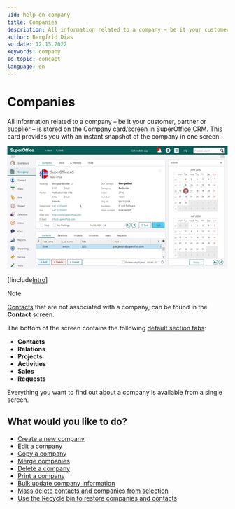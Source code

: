 ```yaml
---
uid: help-en-company
title: Companies
description: All information related to a company – be it your customer, partner or supplier – is stored on the Company card/screen in SuperOffice CRM.
author: Bergfrid Dias
so.date: 12.15.2022
keywords: company
so.topic: concept
language: en
---
```


# Companies

All information related to a company – be it your customer, partner or supplier – is stored on the Company card/screen in SuperOffice CRM. This card provides you with an instant snapshot of the company in one screen.

![Company screen -screenshot][img3]

[!include[Intro](includes/company-screen-intro.md)]

> [!NOTE]
> [Contacts][1] that are not associated with a company, can be found in the **Contact** screen.

The bottom of the screen contains the following [default section tabs][8]:

* **Contacts**
* **Relations**
* **Projects**
* **Activities**
* **Sales**
* **Requests**

Everything you want to find out about a company is available from a single screen.

## What would you like to do?

* [Create a new company][2]
* [Edit a company][3]
* [Copy a company][4]
* [Merge companies][5]
* [Delete a company][6]
* [Print a company][7]
* [Bulk update company information][9]
* [Mass delete contacts and companies from selection][10]
* [Use the Recycle bin to restore companies and contacts][11]

<!-- Referenced links -->
[1]: ../../contact/learn/index.md
[2]: create.md
[3]: edit.md
[4]: copy.md
[5]: merge-companies.md
[6]: delete.md
[7]: print.md
[8]: screen/index.md
[9]: ../../search-options/selection/learn/howto/bulk-update.md
[10]: ../../search-options/selection/learn/howto/mass-delete.md
[11]: ../../learn/getting-started/recycle-bin.md

<!-- Referenced images -->

[img3]: media/company-month-mini.bmp
